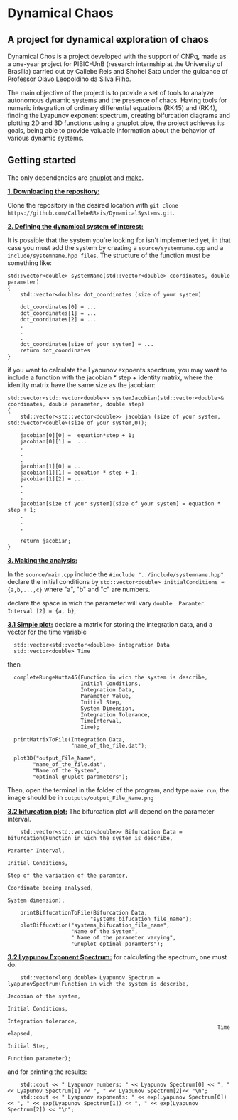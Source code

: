 # Dynamical Chaos
## A project for dynamical exploration of chaos

Dynamical Chos is a project developed with the support of CNPq, made as a one-year project for PIBIC-UnB (research internship at the University of Brasília) carried out by Callebe Reis and Shohei Sato under the guidance of Professor Olavo Leopoldino da Silva Filho.

The main objective of the project is to provide a set of tools to analyze autonomous dynamic systems and the presence of chaos. Having tools for numeric integration of ordinary differential equations (RK45) and (RK4), finding the Lyapunov exponent spectrum, creating bifurcation diagrams and plotting 2D and 3D functions using a gnuplot pipe, the project achieves its goals, being able to provide valuable information about the behavior of various dynamic systems.

## Getting started 
The only dependencies are [gnuplot](http://www.gnuplot.info/) and [make](https://www.gnu.org/software/make/). 

<ins>**1. Downloading the repository:**</ins>

Clone the repository in the desired location with `git clone https://github.com/CallebeRReis/DynamicalSystems.git`.

<ins>**2. Defining the dynamical system of interest:**</ins>

It is possible that the system you're looking for isn't implemented yet, in that case you must add the system by creating a `source/systemname.cpp` and a  `include/systemname.hpp files`. 
The structure of the function must be something like: 

```
std::vector<double> systemName(std::vector<double> coordinates, double parameter)
{
    std::vector<double> dot_coordinates (size of your system)

    dot_coordinates[0] = ... 
    dot_coordinates[1] = ...
    dot_coordinates[2] = ...
    .
    .
    . 
    dot_coordinates[size of your system] = ...
    return dot_coordinates
}
```
if you want to calculate the Lyapunov expoents spectrum, you may want to include a function with the jacobian * step + identity matrix, where the identity matrix have the same size as the jacobian:

```
std::vector<std::vector<double>> systemJacobian(std::vector<double>& coordinates, double parameter, double step)
{
    std::vector<std::vector<double>> jacobian (size of your system, std::vector<double>(size of your system,0));

    jacobian[0][0] =  equation*step + 1; 
    jacobian[0][1] =  ...
    .
    .
    .
    jacobian[1][0] = ...
    jacobian[1][1] = equation * step + 1;
    jacobian[1][2] = ...
    .
    .
    .
    jacobian[size of your system][size of your system] = equation * step + 1;
    .
    .
    .
    
    return jacobian;
}
```
<ins>**3. Making the analysis:**</ins>

In the `source/main.cpp` include the `#include "../include/systemname.hpp"` declare the initial conditions by `std::vector<double> initialConditions = {a,b,...,c}` where "a", "b" and "c" are numbers.
 
declare the space in wich the parameter will vary `double  Paramter Interval [2] = {a, b}`, 
 
<ins>**3.1 Simple plot:**</ins>
declare a matrix for storing the integration data, and a vector for the time variable
```
  std::vector<std::vector<double>> integration Data
  std::vector<double> Time
```
then 
```
  completeRungeKutta45(Function in wich the system is describe,
                       Initial Conditions, 
                       Integration Data, 
                       Parameter Value, 
                       Initial Step, 
                       System Dimension,
                       Integration Tolerance, 
                       TimeInterval,
                       Iime);
                       
  printMatrixToFile(Integration Data,
                    "name_of_the_file.dat");
                    
  plot3D("output_File_Name",
        "name_of_the_file.dat", 
        "Name of the System", 
        "optinal gnuplot parameters");
```
Then, open the terminal in the folder of the program, and type `make run`, the image should be in `outputs/output_File_Name.png`
 
<ins>**3.2 bifurcation plot:**</ins>
The bifurcation plot will depend on the parameter interval. 
``` 
    std::vector<std::vector<double>> Bifurcation Data = bifurcation(Function in wich the system is describe,
                                                                    Paramter Interval,
                                                                    Initial Conditions,
                                                                    Step of the variation of the paramter,
                                                                    Coordinate beeing analysed,
                                                                    System dimension);

    printBiffucationToFile(Bifurcation Data,
                          "systems_bifucation_file_name");
    plotBiffucation("systems_bifucation_file_name",
                    "Name of the System",
                    " Name of the parameter varying",
                    "Gnuplot optinal paramters");
``` 
<ins>**3.2 Lyapunov Exponent Spectrum:**</ins>
for calculating the spectrum, one must do:
```
    std::vector<long double> Lyapunov Spectrum = lyapunovSpectrum(Function in wich the system is describe,
                                                                  Jacobian of the system,
                                                                  Initial Conditions,
                                                                  Integration tolerance,
                                                                  Time elapsed,
                                                                  Initial Step,
                                                                  Function parameter);      
```
and for printing the results:
```
    std::cout << " Lyapunov numbers: " << Lyapunov Spectrum[0] << ", " << Lyapunov Spectrum[1] << ", " << Lyapunov Spectrum[2]<< "\n";
    std::cout << " Lyapunov exponents: " << exp(Lyapunov Spectrum[0]) << ", " << exp(Lyapunov Spectrum[1]) << ", " << exp(Lyapunov Spectrum[2]) << "\n";

```
